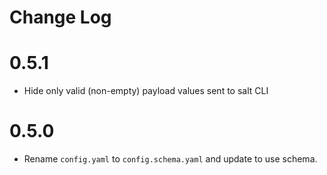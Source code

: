 # Change Log

# 0.5.1

- Hide only valid (non-empty) payload values sent to salt CLI

# 0.5.0

- Rename `config.yaml` to `config.schema.yaml` and update to use schema.

